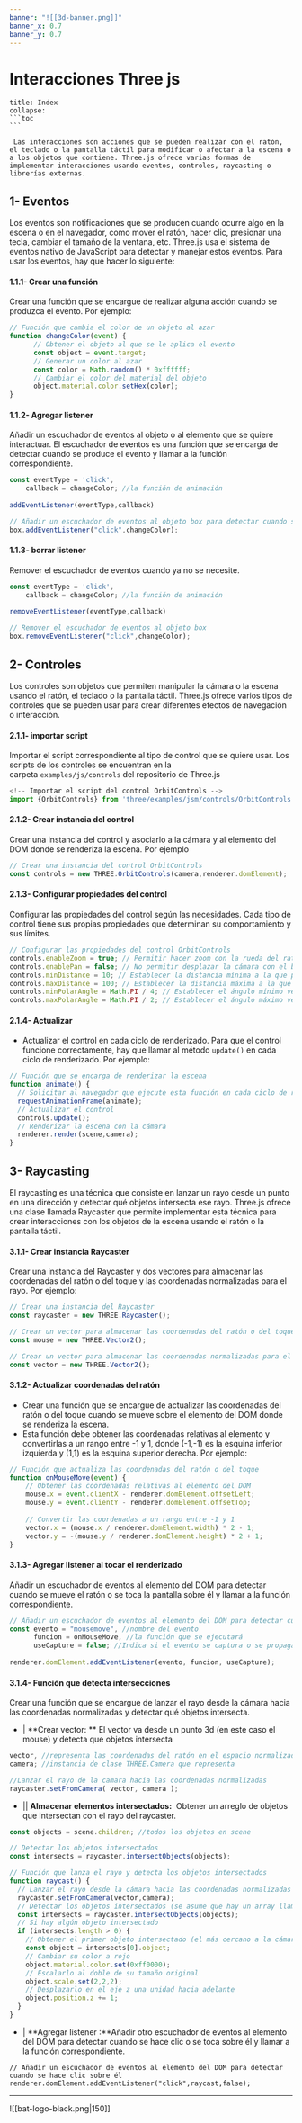 ```yaml
---
banner: "![[3d-banner.png]]"
banner_x: 0.7
banner_y: 0.7
---
```


# Interacciones Three js 

````ad-info
title: Index
collapse: 
```toc
```

````

````ad-abstract
 Las interacciones son acciones que se pueden realizar con el ratón, el teclado o la pantalla táctil para modificar o afectar a la escena o a los objetos que contiene. Three.js ofrece varias formas de implementar interacciones usando eventos, controles, raycasting o librerías externas.
````

## 1-  Eventos
Los eventos son notificaciones que se producen cuando ocurre algo en la escena o en el navegador, como mover el ratón, hacer clic, presionar una tecla, cambiar el tamaño de la ventana, etc. Three.js usa el sistema de eventos nativo de JavaScript para detectar y manejar estos eventos. Para usar los eventos, hay que hacer lo siguiente:
#### 1.1.1-  Crear una función 
Crear una función que se encargue de realizar alguna acción cuando se produzca el evento. 
Por ejemplo:
```js file:"👾 función acción" hl:error:
// Función que cambia el color de un objeto al azar
function changeColor(event) {
	  // Obtener el objeto al que se le aplica el evento
	  const object = event.target;
	  // Generar un color al azar
	  const color = Math.random() * 0xffffff;
	  // Cambiar el color del material del objeto
	  object.material.color.setHex(color);
}
```

#### 1.1.2-  Agregar listener
Añadir un escuchador de eventos al objeto o al elemento que se quiere interactuar. El escuchador de eventos es una función que se encarga de detectar cuando se produce el evento y llamar a la función correspondiente.
```js file:"👾 agregar listener" hl:4 error:
const eventType = 'click', 
	callback = changeColor; //la función de animación
	
addEventListener(eventType,callback)

// Añadir un escuchador de eventos al objeto box para detectar cuando se hace clic sobre él
box.addEventListener("click",changeColor);
```

#### 1.1.3-  borrar listener
Remover el escuchador de eventos cuando ya no se necesite.
```js file:"👾 agregar listener" hl:4 error:
const eventType = 'click', 
	callback = changeColor; //la función de animación
	
removeEventListener(eventType,callback)

// Remover el escuchador de eventos al objeto box
box.removeEventListener("click",changeColor);
```

## 2-  Controles
Los controles son objetos que permiten manipular la cámara o la escena usando el ratón, el teclado o la pantalla táctil. Three.js ofrece varios tipos de controles que se pueden usar para crear diferentes efectos de navegación o interacción.

#### 2.1.1-  importar script
Importar el script correspondiente al tipo de control que se quiere usar.
Los scripts de los controles se encuentran en la carpeta `examples/js/controls` del repositorio de Three.js
```js file:"👾importar script"hl:error:
<!-- Importar el script del control OrbitControls -->
import {OrbitControls} from 'three/examples/jsm/controls/OrbitControls';
```

#### 2.1.2-  Crear instancia del control
Crear una instancia del control y asociarlo a la cámara y al elemento del DOM donde se renderiza la escena. Por ejemplo

```js file:"👾instanciar control"hl:error:
// Crear una instancia del control OrbitControls
const controls = new THREE.OrbitControls(camera,renderer.domElement);
```

#### 2.1.3-  Configurar propiedades del control
Configurar las propiedades del control según las necesidades. Cada tipo de control tiene sus propias propiedades que determinan su comportamiento y sus límites.

```js file:"👾configurar propiedades"hl:error:
// Configurar las propiedades del control OrbitControls
controls.enableZoom = true; // Permitir hacer zoom con la rueda del ratón
controls.enablePan = false; // No permitir desplazar la cámara con el botón derecho del ratón
controls.minDistance = 10; // Establecer la distancia mínima a la que puede acercarse la cámara al centro
controls.maxDistance = 100; // Establecer la distancia máxima a la que puede alejarse la cámara del centro
controls.minPolarAngle = Math.PI / 4; // Establecer el ángulo mínimo vertical a partir del cual puede rotar la cámara
controls.maxPolarAngle = Math.PI / 2; // Establecer el ángulo máximo vertical hasta el cual puede rotar la cámara
```
#### 2.1.4-  Actualizar 
-   Actualizar el control en cada ciclo de renderizado. Para que el control funcione correctamente, hay que llamar al método `update()` en cada ciclo de renderizado. Por ejemplo:
```js file:"👾Actualizar el control" hl:6 error:
// Función que se encarga de renderizar la escena
function animate() {
  // Solicitar al navegador que ejecute esta función en cada ciclo de renderizado
  requestAnimationFrame(animate);
  // Actualizar el control
  controls.update();
  // Renderizar la escena con la cámara
  renderer.render(scene,camera);
}
```

## 3-  Raycasting
El raycasting es una técnica que consiste en lanzar un rayo desde un punto en una dirección y detectar qué objetos intersecta ese rayo. Three.js ofrece una clase llamada Raycaster que permite implementar esta técnica para crear interacciones con los objetos de la escena usando el ratón o la pantalla táctil.

#### 3.1.1-  Crear instancia Raycaster
Crear una instancia del Raycaster y dos vectores para almacenar las coordenadas del ratón o del toque y las coordenadas normalizadas para el rayo. Por ejemplo:
```js file:"👾 crear instancia y vectores" hl:error:
// Crear una instancia del Raycaster
const raycaster = new THREE.Raycaster();

// Crear un vector para almacenar las coordenadas del ratón o del toque
const mouse = new THREE.Vector2();

// Crear un vector para almacenar las coordenadas normalizadas para el rayo
const vector = new THREE.Vector2();
```

#### 3.1.2-  Actualizar coordenadas del ratón
-   Crear una función que se encargue de actualizar las coordenadas del ratón o del toque cuando se mueve sobre el elemento del DOM donde se renderiza la escena. 
- Esta función debe obtener las coordenadas relativas al elemento y convertirlas a un rango entre -1 y 1, donde (-1,-1) es la esquina inferior izquierda y (1,1) es la esquina superior derecha. Por ejemplo:
```js file:"👾 actualizar coordenadas" hl:error:
// Función que actualiza las coordenadas del ratón o del toque
function onMouseMove(event) {
	// Obtener las coordenadas relativas al elemento del DOM
	mouse.x = event.clientX - renderer.domElement.offsetLeft;
	mouse.y = event.clientY - renderer.domElement.offsetTop;
	
	// Convertir las coordenadas a un rango entre -1 y 1
	vector.x = (mouse.x / renderer.domElement.width) * 2 - 1;
	vector.y = -(mouse.y / renderer.domElement.height) * 2 + 1;
}
```

#### 3.1.3-  Agregar listener al tocar el renderizado
Añadir un escuchador de eventos al elemento del DOM para detectar cuando se mueve el ratón o se toca la pantalla sobre él y llamar a la función correspondiente.
```js file:"👾agregar listener"hl:error:
// Añadir un escuchador de eventos al elemento del DOM para detectar cuando se mueve el ratón sobre él
const evento = "mousemove", //nombre del evento
	  funcion = onMouseMove, //la función que se ejecutará
	  useCapture = false; //Indica si el evento se captura o se propaga
	  
renderer.domElement.addEventListener(evento, funcion, useCapture);
```

#### 3.1.4-  Función que detecta intersecciones
Crear una función que se encargue de lanzar el rayo desde la cámara hacia las coordenadas normalizadas y detectar qué objetos intersecta.

- | **Crear vector: ** El vector va desde un punto 3d (en este caso el mouse) y detecta que objetos intersecta
```js
vector, //representa las coordenadas del ratón en el espacio normalizado 
camera; //instancia de clase THREE.Camera que representa

//Lanzar el rayo de la camara hacia las coordenadas normalizadas
raycaster.setFromCamera( vector, camera );
```
- || **Almacenar elementos intersectados:**  Obtener un arreglo de objetos que intersectan con el rayo del raycaster.
```js
const objects = scene.children; //todos los objetos en scene

// Detectar los objetos intersectados
const intersects = raycaster.intersectObjects(objects);
```

```js file:"Ejemplo de función completa" fold
// Función que lanza el rayo y detecta los objetos intersectados
function raycast() {
  // Lanzar el rayo desde la cámara hacia las coordenadas normalizadas
  raycaster.setFromCamera(vector,camera);
  // Detectar los objetos intersectados (se asume que hay un array llamado objects con todos los objetos de la escena)
  const intersects = raycaster.intersectObjects(objects);
  // Si hay algún objeto intersectado
  if (intersects.length > 0) {
    // Obtener el primer objeto intersectado (el más cercano a la cámara)
    const object = intersects[0].object;
    // Cambiar su color a rojo
    object.material.color.set(0xff0000);
    // Escalarlo al doble de su tamaño original
    object.scale.set(2,2,2);
    // Desplazarlo en el eje z una unidad hacia adelante
    object.position.z += 1;
  }
}

```

- | **Agregar listener :**Añadir otro escuchador de eventos al elemento del DOM para detectar cuando se hace clic o se toca sobre él y llamar a la función correspondiente.
```
// Añadir un escuchador de eventos al elemento del DOM para detectar cuando se hace clic sobre él
renderer.domElement.addEventListener("click",raycast,false);
```


<hr class="finale">

![[bat-logo-black.png|150]]



